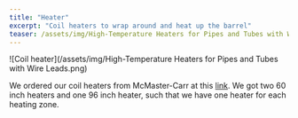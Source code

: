 ```yaml
---
title: "Heater"
excerpt: "Coil heaters to wrap around and heat up the barrel"
teaser: /assets/img/High-Temperature Heaters for Pipes and Tubes with Wire Leads.png
---
```


![Coil heater](/assets/img/High-Temperature Heaters for Pipes and Tubes with Wire Leads.png)

We ordered our coil heaters from McMaster-Carr at this [link](https://www.mcmaster.com/coil-heaters/maximum-heat-output~550-f/maximum-heat-output~900-f/maximum-heat-output~1040-f/maximum-heat-output~1200-f/maximum-heat-output~1400-f/maximum-heat-output~1700-f/). We got two 60 inch heaters and one 96 inch heater, such that we have one heater for each heating zone.
